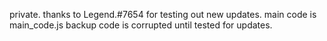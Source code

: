 private.
thanks to Legend.#7654 for testing out new updates.
main code is main_code.js
backup code is corrupted until tested for updates.
